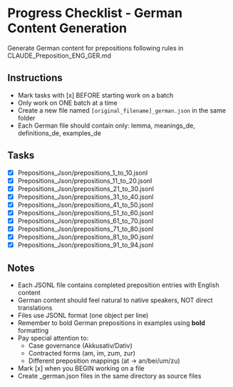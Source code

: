 # Progress Checklist - German Content Generation

Generate German content for prepositions following rules in CLAUDE_Preposition_ENG_GER.md

## Instructions
- Mark tasks with [x] BEFORE starting work on a batch
- Only work on ONE batch at a time
- Create a new file named `[original_filename]_german.json` in the same folder
- Each German file should contain only: lemma, meanings_de, definitions_de, examples_de

## Tasks

- [x] Prepositions_Json/prepositions_1_to_10.jsonl
- [x] Prepositions_Json/prepositions_11_to_20.jsonl
- [x] Prepositions_Json/prepositions_21_to_30.jsonl
- [x] Prepositions_Json/prepositions_31_to_40.jsonl
- [x] Prepositions_Json/prepositions_41_to_50.jsonl
- [x] Prepositions_Json/prepositions_51_to_60.jsonl
- [x] Prepositions_Json/prepositions_61_to_70.jsonl
- [x] Prepositions_Json/prepositions_71_to_80.jsonl
- [x] Prepositions_Json/prepositions_81_to_90.jsonl
- [x] Prepositions_Json/prepositions_91_to_94.jsonl

## Notes
- Each JSONL file contains completed preposition entries with English content
- German content should feel natural to native speakers, NOT direct translations
- Files use JSONL format (one object per line)
- Remember to bold German prepositions in examples using **bold** formatting
- Pay special attention to:
  - Case governance (Akkusativ/Dativ)
  - Contracted forms (am, im, zum, zur)
  - Different preposition mappings (at → an/bei/um/zu)
- Mark [x] when you BEGIN working on a file
- Create _german.json files in the same directory as source files